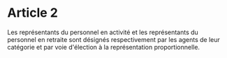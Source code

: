 # Article 2

Les représentants du personnel en activité et les représentants du personnel en retraite sont désignés respectivement par les agents de leur catégorie et par voie d'élection à la représentation proportionnelle.
